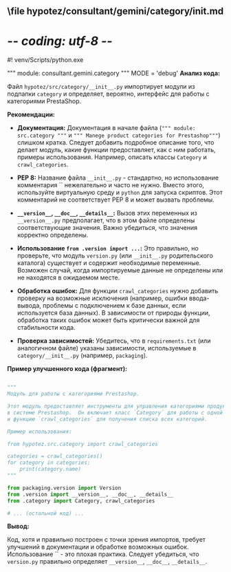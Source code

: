 ## \file hypotez/consultant/gemini/category/__init__.md
# -*- coding: utf-8 -*-
#! venv/Scripts/python.exe

""" module: consultant.gemini.category """
MODE = 'debug'
**Анализ кода:**

Файл `hypotez/src/category/__init__.py` импортирует модули из подпапки `category` и определяет, вероятно, интерфейс для работы с категориями PrestaShop.

**Рекомендации:**

* **Документация:** Документация в начале файла (`""" module: src.category """` и `""" Manege product categories for Prestashop"""`) слишком кратка.  Следует добавить подробное описание того, что делает модуль, какие функции предоставляет, как с ним работать, примеры использования.  Например, описать классы `Category` и `crawl_categories`.

* **PEP 8:**  Название файла `__init__.py` -  стандартно, но использование комментария `` нежелательно и часто не нужно.  Вместо этого, используйте виртуальную среду и `python` для запуска скриптов. Этот комментарий не соответствует PEP 8 и может вызвать проблемы.

* **`__version__`, `__doc__`, `__details__`:**  Вызов этих переменных из `__version__.py` предполагает, что в этом файле определены соответствующие значения.  Важно убедиться, что значения корректно определены.

* **Использование `from .version import ...`:**  Это правильно, но проверьте, что модуль `version.py` (или `__init__.py` родительского каталога) существует и содержит необходимые переменные.  Возможен случай, когда импортируемые данные не определены или не находятся в ожидаемом месте.

* **Обработка ошибок:**  Для функции `crawl_categories` нужно добавить проверку на возможные исключения (например, ошибки ввода-вывода, проблемы с подключением к базе данных, если используется база данных).  В зависимости от природы функции, обработка таких ошибок может быть критически важной для стабильности кода.

* **Проверка зависимостей:** Убедитесь, что в `requirements.txt` (или аналогичном файле) указаны зависимости, используемые в `category/__init__.py` (например, `packaging`).


**Пример улучшенного кода (фрагмент):**

```python

"""
Модуль для работы с категориями Prestashop.

Этот модуль предоставляет инструменты для управления категориями продуктов
в системе Prestashop.  Он включает класс `Category` для работы с одной категорией
и функцию `crawl_categories` для получения списка всех категорий.

Пример использования:

from hypotez.src.category import crawl_categories

categories = crawl_categories()
for category in categories:
    print(category.name)
"""

from packaging.version import Version
from .version import __version__, __doc__, __details__
from .category import Category, crawl_categories

# ... (остальной код) ...

```


**Вывод:**

Код, хотя и правильно построен с точки зрения импортов, требует улучшений в документации и обработке возможных ошибок.  Использование `` - это плохая практика. Следует убедиться, что `version.py` правильно определяет `__version__`, `__doc__`, `__details__`.

